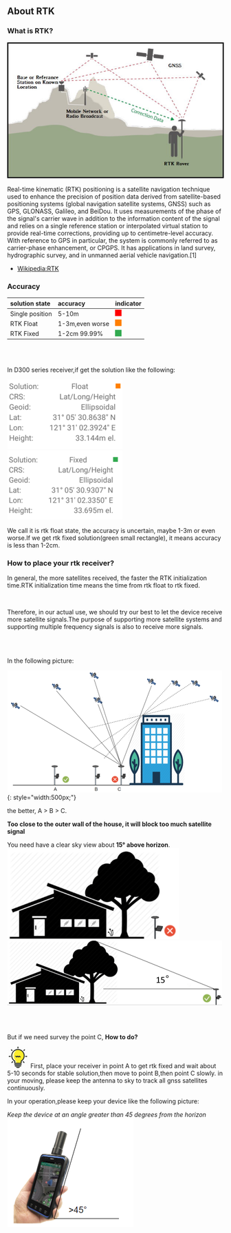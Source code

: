 ## About RTK

### What is RTK?
  ![](images/rtk_survey.jpg)
  
  
  Real-time kinematic (RTK) positioning is a satellite navigation technique used to enhance the precision of position data derived from satellite-based positioning systems (global navigation satellite systems, GNSS) such as GPS, GLONASS, Galileo, and BeiDou. It uses 
measurements of the phase of the signal's carrier wave in addition to the information content of the signal and relies on a single reference station or interpolated virtual 
station to provide real-time corrections, providing up to centimetre-level accuracy. With reference to GPS in particular, the system is commonly referred to as carrier-phase enhancement,
or CPGPS. It has applications in land survey, hydrographic survey, and in unmanned aerial vehicle navigation.[1]

  - [Wikipedia:RTK](https://en.wikipedia.org/wiki/Real-time_kinematic)

### Accuracy

  | solution state | accuracy | indicator |
  | :--- | :--- | --- |
  | Single position | 5-10m | ![Single](images/single-state.png) |
  | RTK Float | 1-3m,even worse | ![Float](images/float-state.png) |
  | RTK Fixed | 1-2cm 99.99% | ![Fixed](images/fixed-state.png) |
  
  <br><br>
  
  In D300 series receiver,if get the solution like the following:
  
  ![](images/rtk-float.png)  ![](images/rtk-fixed.png)
  
  We call it is rtk float state, the accuracy is uncertain, maybe 1-3m or even worse.If we get rtk fixed solution(green small rectangle), it means accuracy is less than 1-2cm.
  

  
### How to place your rtk receiver?
  
  In general, the more satellites received, the faster the RTK initialization time.RTK initialization time means the time from rtk float to rtk fixed.
  
  <br>
  
  Therefore, in our actual use, we should try our best to let the device receive more satellite signals.The purpose of supporting more satellite systems and supporting multiple frequency signals is also to receive more signals.

  <br><br>

  In the following picture:
  
  ![](images/rtk-place-1.png){: style="width:500px;"}
  
  the better, A > B > C.
  
  **Too close to the outer wall of the house, it will block too much satellite signal**
  
  You need have a clear sky view about **15° above horizon**.
  ![](images/rtk-place-2.png)
<br>
  ![](images/rtk-place-3.png)
  
<br><br>

  But if we need survey the point C, **How to do?**
  
  ![](../images/tips.png) First, place your receiver in point A to get rtk fixed and wait about 5-10 seconds for stable solution,then move to point B,then point C slowly.
  in your moving, please keep the antenna to sky to track all gnss satellites continuously.
  

  
  In your operation,please keep your device like the following picture:
  
  *Keep the device at an angle greater than 45 degrees from the horizon*
  ![](images/rtk-hold.png)
  
  